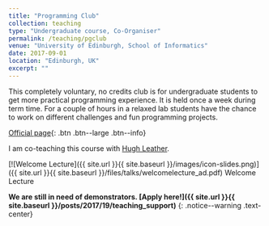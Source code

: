 ```yaml
---
title: "Programming Club"
collection: teaching
type: "Undergraduate course, Co-Organiser"
permalink: /teaching/pgclub
venue: "University of Edinburgh, School of Informatics"
date: 2017-09-01
location: "Edinburgh, UK"
excerpt: ""
---
```


This completely voluntary, no credits club is for undergraduate students to 
get more practical programming experience. It is held once
a week during term time. For a couple of hours in a relaxed lab students
have the chance to work on different challenges and fun programming projects.

[Official page](http://progclub.inf.ed.ac.uk){: .btn .btn--large .btn--info}

I am co-teaching this course with [Hugh Leather](http://homepages.inf.ed.ac.uk/hleather/).

[![Welcome Lecture]({{ site.url }}{{ site.baseurl }}/images/icon-slides.png)]({{ site.url }}{{ site.baseurl }}/files/talks/welcomelecture_ad.pdf) Welcome Lecture

**We are still in need of demonstrators. [Apply here!]({{ site.url }}{{ site.baseurl }}/posts/2017/19/teaching_support)**
{: .notice--warning .text-center}

